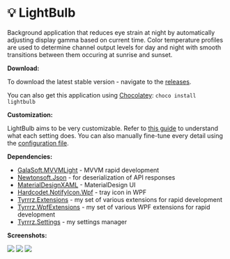 💡 LightBulb
===================

Background application that reduces eye strain at night by automatically adjusting display gamma based on current time. Color temperature profiles are used to determine channel output levels for day and night with smooth transitions between them occuring at sunrise and sunset.

**Download:**

To download the latest stable version - navigate to the [releases](https://github.com/Tyrrrz/LightBulb/releases).

You can also get this application using [Chocolatey](https://chocolatey.org): `choco install lightbulb`

**Customization:**

LightBulb aims to be very customizable. Refer to [this guide](https://github.com/Tyrrrz/LightBulb/wiki/Settings-explanation) to understand what each setting does. You can also manually fine-tune every detail using the [configuration file](https://github.com/Tyrrrz/LightBulb/wiki/Config-file).

**Dependencies:**

 - [GalaSoft.MVVMLight](http://www.mvvmlight.net) - MVVM rapid development
 - [Newtonsoft.Json](http://www.newtonsoft.com/json) - for deserialization of API responses
 - [MaterialDesignXAML](https://github.com/ButchersBoy/MaterialDesignInXamlToolkit) - MaterialDesign UI
 - [Hardcodet.NotifyIcon.Wpf](http://www.hardcodet.net/wpf-notifyicon) - tray icon in WPF
 - [Tyrrrz.Extensions](https://github.com/Tyrrrz/Extensions) - my set of various extensions for rapid development
 - [Tyrrrz.WpfExtensions](https://github.com/Tyrrrz/WpfExtensions) - my set of various WPF extensions for rapid development
 - [Tyrrrz.Settings](https://github.com/Tyrrrz/Settings) - my settings manager

**Screenshots:**

![](http://www.tyrrrz.me/projects/images/lb_1.png)
![](http://www.tyrrrz.me/projects/images/lb_2.png)
![](http://www.tyrrrz.me/projects/images/lb_3.png)
